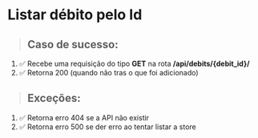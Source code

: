 # Listar débito  pelo Id

> ## Caso de sucesso:
1. ✅ Recebe uma requisição do tipo **GET** na rota **/api/debits/{debit_id}/**
1. ✅ Retorna 200 (quando não tras o que foi adicionado)


> ## Exceções:
1. ✅ Retorna erro 404 se a API não existir
1. ✅ Retorna erro 500 se der erro ao tentar listar a store
